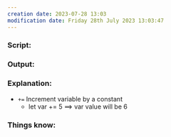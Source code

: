 ```yaml
---
creation date: 2023-07-28 13:03
modification date: Friday 28th July 2023 13:03:47
---
```


### Script:[](https://tldp.org/LDP/abs/html/ops.html#ARITHOPS)



### Output:



### Explanation:

* `+=` Increment variable by a constant
	* let var += 5 ==> var value will be 6

### Things know:
